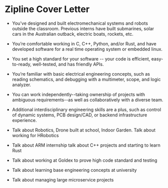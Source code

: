 # Zipline Cover Letter
- You've designed and built electromechanical systems and robots outside the classroom. Previous interns have built submarines, solar cars in the Australian outback, electric boats, rockets, etc.
- You’re comfortable working in C, C++, Python, and/or Rust, and have developed software for a real time operating system or embedded linux.
- You set a high standard for your software -- your code is efficient, easy-to-ready, well-tested, and has friendly APIs. 
- You’re familiar with basic electrical engineering concepts, such as reading schematics, and debugging with a multimeter, scope, and logic analyzer.
- You can work independently--taking ownership of projects with ambiguous requirements--as well as collaboratively with a diverse team.
- Additional interdisciplinary engineering skills are a plus, such as control of dynamic systems, PCB design/CAD, or backend infrastructure experience.



- Talk about Robotics, Drone built at school, Indoor Garden. Talk about working for HRobotics
- Talk about ARM internship talk about C++ projects and starting to learn Rust
- Talk about working at Goldex to prove high code standard and testing
- Talk about learning base engineering concepts at university
- Talk about managing large microservice projects